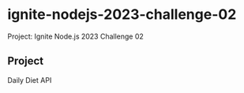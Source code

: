 # ignite-nodejs-2023-challenge-02

Project: Ignite Node.js 2023 Challenge 02

## Project

Daily Diet API
